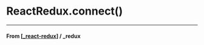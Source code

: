 # ReactRedux.connect()

---

#### **From** [[_react-redux]] / \_redux

[//begin]: # "Autogenerated link references for markdown compatibility"
[_react-redux]: _react-redux "React Redux v7.0"
[//end]: # "Autogenerated link references"
